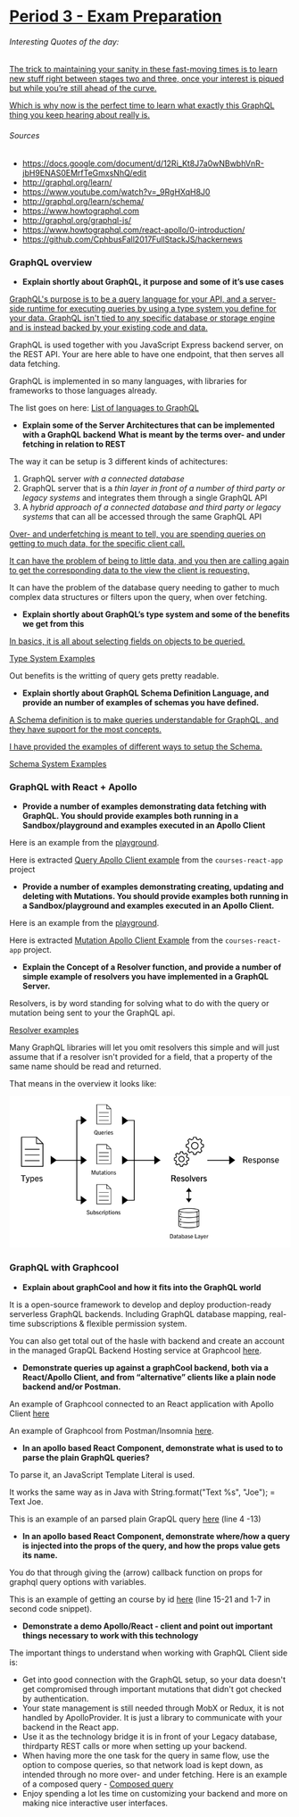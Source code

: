 # <u>Period 3 - Exam Preparation</u>

###### Interesting Quotes of the day:

<u>The trick to maintaining your sanity in these fast-moving times is to learn new stuff right between stages two and three, once your interest is piqued but while you’re still ahead of the curve.</u>

<u>Which is why now is the perfect time to learn what exactly this GraphQL thing you keep hearing about really is.</u>

###### Sources

- <u>https://docs.google.com/document/d/12Ri_Kt8J7a0wNBwbhVnR-jbH9ENAS0EMrfTeGmxsNhQ/edit</u>
- <u>http://graphql.org/learn/</u>
- <u>https://www.youtube.com/watch?v=_9RgHXqH8J0</u>
- <u>http://graphql.org/learn/schema/</u>
- <u>https://www.howtographql.com</u>
- <u>http://graphql.org/graphql-js/</u>
- <u>https://www.howtographql.com/react-apollo/0-introduction/</u>
- https://github.com/CphbusFall2017FullStackJS/hackernews



### GraphQL overview

- **Explain shortly about GraphQL, it purpose and some of it’s use cases**


<u>GraphQL's purpose is to be a query language for your API, and a server-side runtime for executing queries by using a type system you define for your data. GraphQL isn't tied to any specific database or storage engine and is instead backed by your existing code and data.</u>

GraphQL is used together with you JavaScript Express backend server, on the REST API. Your are here able to have one endpoint, that then serves all data fetching.

GraphQL is implemented in so many languages, with libraries for frameworks to those languages already.

The list goes on here: [List of languages to GraphQL](http://graphql.org/code/) 



- **Explain some of the Server Architectures that can be implemented with a GraphQL backend**
  **What is meant by the terms over- and under fetching in relation to REST**


The way it can be setup is 3 different kinds of achitectures:

1. GraphQL server *with a connected database*
2. GraphQL server that is a *thin layer in front of a number of third party or legacy systems* and integrates them through a single GraphQL API
3. A *hybrid approach of a connected database and third party or legacy systems* that can all be accessed through the same GraphQL API

<u>Over- and underfetching is meant to tell, you are spending queries on getting to much data, for the specific client call.</u>

<u>It can have the problem of being to little data, and you then are calling again to get the corresponding data to the view the client is requesting.</u>

It can have the problem of the database query needing to gather to much complex data structures or filters upon the query, when over fetching.



- **Explain shortly about GraphQL’s type system and some of the benefits we get from this**


<u>In basics, it is all about selecting fields on objects to be queried.</u>

[Type System Examples](/Period%203/graphql-examples.md#type-system-query-example)

Out benefits is the writting of query gets pretty readable. 



- **Explain shortly about GraphQL Schema Definition Language, and provide an number of examples of schemas you have defined.**


<u>A Schema definition is to make queries understandable for GraphQL, and they have support for the most concepts.</u>

<u>I have provided the examples of different ways to setup the Schema.</u>

[Schema System Examples](/Period%203/graphql-examples.md#schema-system)



### GraphQL with React + Apollo

- **Provide a number of examples demonstrating data fetching with GraphQL. You should provide examples both running in a Sandbox/playground and examples executed in an Apollo Client**


Here is an example from the [playground](https://graphqlbin.com/7qgCz).

Here is extracted [Query Apollo Client example](/Period%203/graphql-examples.md#apollo-client) from the `courses-react-app` project



- **Provide a number of examples demonstrating creating, updating and deleting with Mutations. You should provide examples both running in a Sandbox/playground and examples executed in an Apollo Client.**


Here is an example from the [playground](https://www.graphqlbin.com/mWKF6).

Here is extracted [Mutation Apollo Client Example](/Period%203/graphql-examples.md#apollo-client) from the `courses-react-app` project.



- **Explain the Concept of a Resolver function, and provide a number of simple example of resolvers you have implemented in a GraphQL Server.**


Resolvers, is by word standing for solving what to do with the query or mutation being sent to your the GraphQL api.

[Resolver examples](/Period%203/graphql-examples.md#resolvers)

Many GraphQL libraries will let you omit resolvers this simple and will just assume that if a resolver isn't provided for a field, that a property of the same name should be read and returned.

That means in the overview it looks like:

![JavaScript Express Backend App Overview with GraphQL](express-app-overview-with-graphql.png)



### GraphQL with Graphcool

- **Explain about graphCool and how it fits into the GraphQL world**


It is a open-source framework to develop and deploy production-ready serverless GraphQL backends. Including GraphQL database mapping, real-time subscriptions & flexible permission system.

You can also get total out of the hasle with backend and create an account in the managed GrapQL Backend Hosting service at Graphcool [here](https://console.graph.cool/signup).



- **Demonstrate queries up against a graphCool backend, both via a React/Apollo Client, and from “alternative” clients like a plain node backend and/or Postman.**


An example of Graphcool connected to an React application with Apollo Client [here](/Period%203/graphql-examples.md#graphcool-with-reactapollo-client)

An example of Graphcool from Postman/Insomnia [here](/Period%203/graphql-examples.md#graphcool-with-postman-or-insomnia).



- **In an apollo based React Component, demonstrate what is used to to parse the plain GraphQL queries?**


To parse it, an JavaScript Template Literal is used.

It works the same way as in Java with String.format("Text %s", "Joe"); = Text Joe.

This is an example of an parsed plain GrapQL query [here](/Period%203/graphql-examples.md#apollo-client) (line 4 -13)



- **In an apollo based React Component, demonstrate where/how a query is injected into the  props of the query, and how the props value gets its name.**


You do that through giving the (arrow) callback function on props for graphql query options with variables.

This is an example of getting an course by id [here](/Period%203/graphql-examples.md#apollo-client) (line 15-21 and  1-7 in second code snippet).



- **Demonstrate a demo Apollo/React - client and point out important things necessary to work with this technology**


The important things to understand when working with GraphQL Client side is:

- Get into good connection with the GraphQL setup, so your data doesn't get compromised through important mutations that didn't got checked by authentication.
- Your state management is still needed through MobX or Redux, it is not handled by ApolloProvider. It is just a library to communicate with your backend in the React app.
- Use it as the technology bridge it is in front of your Legacy database, thirdparty REST calls or more when setting up your backend.
- When having more the one task for the query in same flow, use the option to compose queries, so that network load is kept down, as intended through no more over- and under fetching. Here is an example of a composed query - [Composed query](/Period%203/graphql-examples.md#composed-queries)
- Enjoy spending a lot les time on customizing your backend and more on making nice interactive user interfaces.